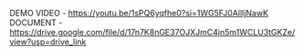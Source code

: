 DEMO VIDEO - https://youtu.be/1sPQ6yqfhe0?si=1WG5FJ0AllljNawK
DOCUMENT - https://drive.google.com/file/d/17n7K8nGE37OJXJmC4jn5m1WCLU3tGKZe/view?usp=drive_link

